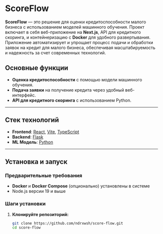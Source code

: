# ScoreFlow

**ScoreFlow** — это решение для оценки кредитоспособности малого бизнеса с использованием моделей машинного обучения. Проект включает в себя веб-приложение на **Next.js**, API для кредитного скоринга, и контейнеризацию с **Docker** для удобного развертывания. Приложение автоматизирует и упрощает процесс подачи и обработки заявок на кредит для малого бизнеса, обеспечивая масштабируемость и надежность за счет современных технологий.

## Основные функции

- **Оценка кредитоспособности** с помощью модели машинного обучения.
- **Подача заявки** на получение кредита через удобный веб-интерфейс.
- **API для кредитного скоринга** с использованием Python.

---

## Стек технологий

- **Frontend**: [React](https://react.dev/), [Vite](https://vitejs.dev/), [TypeScript](https://www.typescriptlang.org/)
- **Backend**: [Flask](https://flask.palletsprojects.com/)
- **ML Модель**: [Python](https://www.python.org/)

---

## Установка и запуск

### Предварительные требования

- **Docker** и **Docker Compose** (опционально) установлены в системе
- Node.js версии 19 и выше

### Шаги установки

1. **Клонируйте репозиторий:**
   ```bash
   git clone https://github.com/ndrxwsh/score-flow.git
   cd score-flow
   ```
